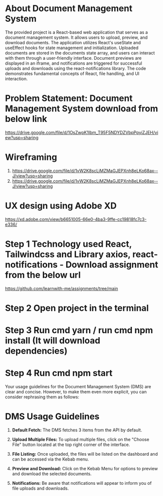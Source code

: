 
# About Document Management System

The provided project is a React-based web application that serves as a document management system. It allows users to upload, preview, and download documents. The application utilizes React's useState and useEffect hooks for state management and initialization. Uploaded documents are stored in the documents state array, and users can interact with them through a user-friendly interface. Document previews are displayed in an iframe, and notifications are triggered for successful uploads and downloads using the react-notifications library. The code demonstrates fundamental concepts of React, file handling, and UI interaction.


# Problem Statement: Document Management System download from below link
https://drive.google.com/file/d/1OsZwpK1Ibm_T95F5NDYDZVbpPpyiZJEH/view?usp=sharing

# Wireframing
1. https://drive.google.com/file/d/1vW2K8scLjMZMaGJEPXnh8eLKo68ax--J/view?usp=sharing
2. https://drive.google.com/file/d/1vW2K8scLjMZMaGJEPXnh8eLKo68ax--J/view?usp=sharing

# UX design using Adobe XD
https://xd.adobe.com/view/b6651005-66e0-4ba3-9ffe-cc19818fc7c3-e336/


# Step 1 Technology used React, Tailwindcss and Library axios, react-notifications -  Download assignment from the below url
https://github.com/learnwith-me/assignments/tree/main

# Step 2 Open project in the terminal

# Step 3 Run cmd yarn / run cmd npm install (It will download dependencies)

# Step 4 Run cmd npm start

Your usage guidelines for the Document Management System (DMS) are clear and concise. However, to make them even more explicit, you can consider rephrasing them as follows:

# DMS Usage Guidelines

1. **Default Fetch:** The DMS fetches 3 items from the API by default.

2. **Upload Multiple Files:** To upload multiple files, click on the "Choose File" button located at the top right corner of the interface.

3. **File Listing:** Once uploaded, the files will be listed on the dashboard and can be accessed via the Kebab menu.

4. **Preview and Download:** Click on the Kebab Menu for options to preview and download the selected documents.

5. **Notifications:** Be aware that notifications will appear to inform you of file uploads and downloads.